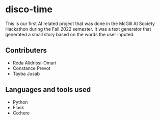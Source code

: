 # disco-time
This is our first AI related project that was done in the McGill AI Society Hackathon during the Fall 2022 semester. It was a text generator that generated a small story based on the words the user inputed.

## Contributers
* Réda Alidrissi-Omari
* Constance Prevot
* Tayba Jusab

## Languages and tools used
* Python
* Flask
* Co:here
